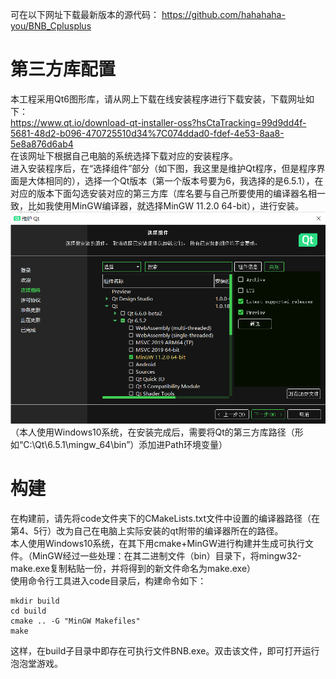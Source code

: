 可在以下网址下载最新版本的源代码：
https://github.com/hahahaha-you/BNB_Cplusplus
# 第三方库配置 
本工程采用Qt6图形库，请从网上下载在线安装程序进行下载安装，下载网址如下：  
https://www.qt.io/download-qt-installer-oss?hsCtaTracking=99d9dd4f-5681-48d2-b096-470725510d34%7C074ddad0-fdef-4e53-8aa8-5e8a876d6ab4  
在该网址下根据自己电脑的系统选择下载对应的安装程序。  
进入安装程序后，在“选择组件”部分（如下图，我这里是维护Qt程序，但是程序界面是大体相同的），选择一个Qt版本（第一个版本号要为6，我选择的是6.5.1），在对应的版本下面勾选安装对应的第三方库（库名要与自己所要使用的编译器名相一致，比如我使用MinGW编译器，就选择MinGW 11.2.0 64-bit），进行安装。  
![Alt text](image.png)
（本人使用Windows10系统，在安装完成后，需要将Qt的第三方库路径（形如“C:\Qt\6.5.1\mingw_64\bin”）添加进Path环境变量）
# 构建
在构建前，请先将code文件夹下的CMakeLists.txt文件中设置的编译器路径（在第4、5行）改为自己在电脑上实际安装的qt附带的编译器所在的路径。  
本人使用Windows10系统，在其下用cmake+MinGW进行构建并生成可执行文件。（MinGW经过一些处理：在其二进制文件（bin）目录下，将mingw32-make.exe复制粘贴一份，并将得到的新文件命名为make.exe）  
使用命令行工具进入code目录后，构建命令如下：
```
mkdir build
cd build
cmake .. -G "MinGW Makefiles"
make
```
这样，在build子目录中即存在可执行文件BNB.exe。双击该文件，即可打开运行泡泡堂游戏。